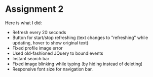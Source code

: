 # Assignment 2

Here is what I did:

- Refresh every 20 seconds
- Button for start/stop refreshing (text changes to "refreshing" while updating, hover to show original text)
- Fixed profile image error
- Used old-fashioned JQuery to bound events
- Instant search bar
- Fixed image blinking while typing (by hiding instead of deleting)
- Responsive font size for navigation bar.
